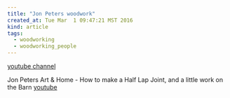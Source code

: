 ```yaml
---
title: "Jon Peters woodwork"
created_at: Tue Mar  1 09:47:21 MST 2016
kind: article
tags:
  - woodworking
  - woodworking_people
---
```


<a href="https://www.youtube.com/user/jonpeters1000" target="_blank">youtube channel</a>


Jon Peters Art & Home - How to make a Half Lap Joint, and a little work on the Barn <a href="https://www.youtube.com/watch?v=179pW3p7RI8" target="_blank">youtube</a>


<!--
html boilerplate
<a href="" target="_blank"></a>
<img src="" width="400px">
-->

